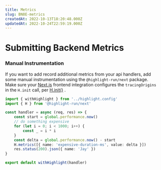 ```yaml
---
title: Metrics
slug: BN8E-metrics
createdAt: 2022-10-13T18:20:48.000Z
updatedAt: 2022-10-24T22:59:19.000Z
---
```


# Submitting Backend Metrics

### Manual Instrumentation

If you want to add record additional metrics from your api handlers, add some manual instrumentation using the `@highlight-run/next` package. Make sure your [Next.js](/getting-started/nextjs-sdk) frontend integration configures the `tracingOrigins` in the `H.init` call, per [H.init()](/sdk/client#Hinit) .

```typescript
import { withHighlight } from '../highlight.config'
import { H } from '@highlight-run/next'

const handler = async (req, res) => {
	const start = global.performance.now()
	// do something expensive
	for (let i = 0; i < 1000; i++) {
		const _ = i * i
	}
	const delta = global.performance.now() - start
	H.metrics([{ name: 'expensive-duration-ms', value: delta }])
	res.status(200).json({ name: 'Jay' })
}

export default withHighlight(handler)
```
